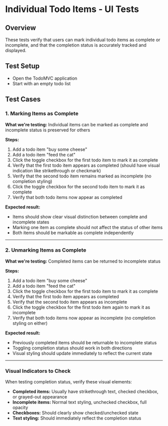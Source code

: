 # Individual Todo Items - UI Tests

## Overview
These tests verify that users can mark individual todo items as complete or incomplete, and that the completion status is accurately tracked and displayed.

## Test Setup
- Open the TodoMVC application
- Start with an empty todo list

## Test Cases

### 1. Marking Items as Complete
**What we're testing:** Individual items can be marked as complete and incomplete status is preserved for others

**Steps:**
1. Add a todo item "buy some cheese"
2. Add a todo item "feed the cat"
3. Click the toggle checkbox for the first todo item to mark it as complete
4. Verify that the first todo item appears as completed (should have visual indication like strikethrough or checkmark)
5. Verify that the second todo item remains marked as incomplete (no completion styling)
6. Click the toggle checkbox for the second todo item to mark it as complete
7. Verify that both todo items now appear as completed

**Expected result:** 
- Items should show clear visual distinction between complete and incomplete states
- Marking one item as complete should not affect the status of other items
- Both items should be markable as complete independently

---

### 2. Unmarking Items as Complete
**What we're testing:** Completed items can be returned to incomplete status

**Steps:**
1. Add a todo item "buy some cheese"
2. Add a todo item "feed the cat"  
3. Click the toggle checkbox for the first todo item to mark it as complete
4. Verify that the first todo item appears as completed
5. Verify that the second todo item appears as incomplete
6. Click the toggle checkbox for the first todo item again to mark it as incomplete
7. Verify that both todo items now appear as incomplete (no completion styling on either)

**Expected result:**
- Previously completed items should be returnable to incomplete status
- Toggling completion status should work in both directions
- Visual styling should update immediately to reflect the current state

---

### Visual Indicators to Check
When testing completion status, verify these visual elements:
- **Completed items:** Usually have strikethrough text, checked checkbox, or grayed-out appearance
- **Incomplete items:** Normal text styling, unchecked checkbox, full opacity
- **Checkboxes:** Should clearly show checked/unchecked state
- **Text styling:** Should immediately reflect the completion status